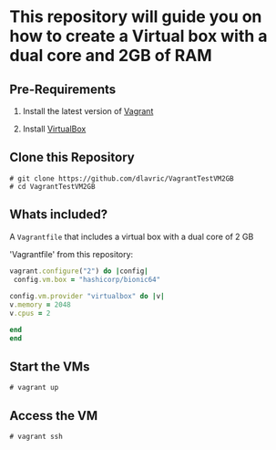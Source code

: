 # This repository will guide you on how to create a Virtual box with a dual core and 2GB of RAM


## Pre-Requirements

1. Install the latest version of [Vagrant](https://www.vagrantup.com/docs/installation)

2. Install [VirtualBox](https://www.virtualbox.org/)

## Clone this Repository

```
# git clone https://github.com/dlavric/VagrantTestVM2GB
# cd VagrantTestVM2GB
```

## Whats included?

A `Vagrantfile` that includes a virtual box with a dual core of 2 GB

'Vagrantfile' from this repository:
```ruby
vagrant.configure("2") do |config|
 config.vm.box = "hashicorp/bionic64"
 
config.vm.provider "virtualbox" do |v|
v.memory = 2048
v.cpus = 2

end
end
```

## Start the VMs

```
# vagrant up
```

## Access the VM

```
# vagrant ssh
```

